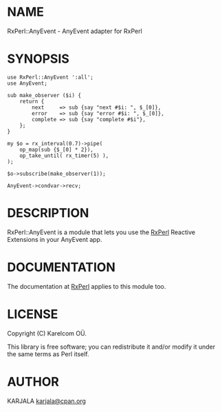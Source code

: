 # NAME

RxPerl::AnyEvent - AnyEvent adapter for RxPerl

# SYNOPSIS

    use RxPerl::AnyEvent ':all';
    use AnyEvent;

    sub make_observer ($i) {
        return {
            next     => sub {say "next #$i: ", $_[0]},
            error    => sub {say "error #$i: ", $_[0]},
            complete => sub {say "complete #$i"},
        };
    }

    my $o = rx_interval(0.7)->pipe(
        op_map(sub {$_[0] * 2}),
        op_take_until( rx_timer(5) ),
    );

    $o->subscribe(make_observer(1));

    AnyEvent->condvar->recv;

# DESCRIPTION

RxPerl::AnyEvent is a module that lets you use the [RxPerl](https://metacpan.org/pod/RxPerl) Reactive Extensions in your AnyEvent app.

# DOCUMENTATION

The documentation at [RxPerl](https://metacpan.org/pod/RxPerl) applies to this module too.

# LICENSE

Copyright (C) Karelcom OÜ.

This library is free software; you can redistribute it and/or modify
it under the same terms as Perl itself.

# AUTHOR

KARJALA <karjala@cpan.org>

